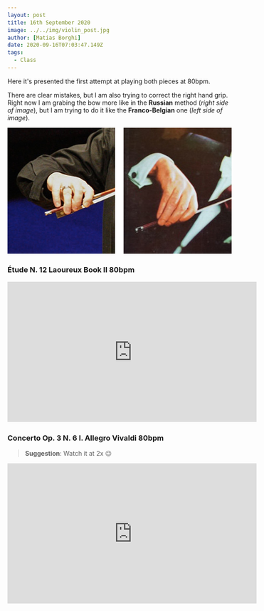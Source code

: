 ```yaml
---
layout: post
title: 16th September 2020
image: ../../img/violin_post.jpg
author: [Matias Borghi]
date: 2020-09-16T07:03:47.149Z
tags:
  - Class
---
```


Here it's presented the first attempt at playing both pieces at 80bpm. 

There are clear mistakes, but I am also trying to correct the right hand grip. Right now I am grabing the bow more like in the **Russian** method (*right side of image*), but I am trying to do it like the **Franco-Belgian** one (*left side of image*).

![Grip](grip.jpg)

### Étude N. 12 Laoureux Book II 80bpm

<iframe width="560" height="315" src="https://www.youtube.com/embed/chLS_fcL3Qs" frameborder="0" allow="accelerometer; autoplay; clipboard-write; encrypted-media; gyroscope; picture-in-picture" allowfullscreen></iframe>

### Concerto Op. 3 N. 6 I. Allegro Vivaldi 80bpm

> **Suggestion**: Watch it at 2x 😉

<iframe width="560" height="315" src="https://www.youtube.com/embed/tqZ7fQSnrXw" frameborder="0" allow="accelerometer; autoplay; clipboard-write; encrypted-media; gyroscope; picture-in-picture" allowfullscreen></iframe>